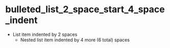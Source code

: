 # bulleted_list_2_space_start_4_space_indent

  * List item indented by 2 spaces
      * Nested list item indented by 4 more (6 total) spaces
